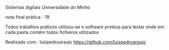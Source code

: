 Sistemas digitais 
Universidade do Minho 

nota final prática - 19 

Todos trabalhos práticos utilizou-se o software proteus para testar onde em cada pasta contém todos ficheiros utilizados

Realizado com :
luispedroaraujo https://github.com/luispedroaraujo
